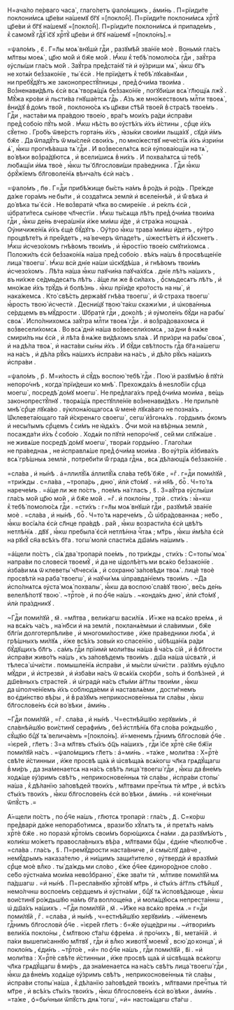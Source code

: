 Н=ача́ло пе́рваго часа̀ , глаго́летъ ѱало́мщикъ , а҆ми́нь . П=рїиди́те поклони́мсѧ цр҃е́ви на́шемꙋ бг҃ꙋ =[покло́н̾]. П=рїиди́те поклони́мсѧ хрⷭ҇тꙋ̀ цр҃е́ви и҆ бг҃ꙋ на́шемꙋ =[покло́н̾]. П=рїиди́те поклони́мсѧ и҆ припаде́мъ , к̾ самомꙋ̀ гдⷭ҇ꙋ і҆с҃ꙋ хрⷭ҇тꙋ̀ цр҃е́ви и҆ бг҃ꙋ на́шемꙋ =[покло́нъ].=

=ѱало́мъ , є҃ . Г=л҃ы моѧ̀ внꙋшѝ гдⷭ҇и , разꙋмѣ́й зва́нїе моѐ . Воньмѝ гла́съ мл҃твы моеѧ̀ , цр҃ю мо́й и҆ бж҃е мо́й . Ꙗ҆́кѡ к̾ тебѣ̀ помолю́сѧ гдⷭ҇и , заꙋ́тра ᲂу҆слы́ши гла́съ мо́й . Заꙋ́тра пред̾ста́нꙋ тѝ и҆ ᲂу҆́зриши мѧ̀ , ꙗ҆́кѡ бг҃ъ не хотѧ́и без̾зако́нїе , ты̀ є҆сѝ . Не прїи́детъ к̾ тебѣ̀ лꙋка́внꙋѧи , ни пребꙋ́дꙋтъ же законопрестꙋ́пницы , пред̾ ѻ҆чи́ма твои́ма . Воз̾ненави́дѣлъ є҆сѝ всѧ̀ творѧ́щїѧ без̾зако́нїе , погꙋби́ши всѧ̀ гл҃ющїѧ лжꙋ̀ . Мꙋ́жа кро́ви и҆ льсти́ва гнꙋша́етсѧ гдⷭ҇ь . А҆́зъ же мно́жествомъ млⷭ҇ти твоеѧ̀ , в̾ни́дꙋ в̾ до́мъ тво́й , поклоню́сѧ къ цр҃кви ст҃ѣ́й твое́й в̾ стра́сѣ твое́мъ . Гдⷭ҇и , наста́ви мѧ пра́вдою твое́ю , вра́гъ мои́хъ ра́ди и҆спра́ви пред̾ собо́ю пꙋ́ть мо́й . Ꙗ҆́кѡ нѣ́сть во ᲂу҆стѣ́хъ и҆́хъ и҆́стины , срⷣце и҆́хъ сꙋ́етно . Гро́бъ ѿве́рстъ горта́нь и҆́хъ , ꙗ҆зы́ки свои́ми льща́хꙋ , сꙋдѝ и҆́мъ бж҃е . Да ѿпадꙋ́тъ ѿ мы́слей свои́хъ , по мно́жествꙋ нече́стїѧ и҆́хъ и҆зри́ни ѧ҆̀ , ꙗ҆́кѡ прогнѣ́ваша тѧ̀ гдⷭ҇и . И҆ воз̾веселѧ́тсѧ всѝ ᲂу҆пова́ющїи на тѧ̀ , во́ вѣки воз̾ра́дꙋютсѧ , и҆ всели́шисѧ в̾ ни́хъ . И҆ похва́лѧтсѧ ѡ҆ тебѣ̀ лю́бѧщїи и҆́мѧ твоѐ , ꙗ҆́кѡ ты̀ бл҃гослови́ши пра́ведника . Гдⷭ҇и ꙗ҆́кѡ ѻ҆рꙋ́жїемъ бл҃говоле́нїѧ вѣнча́лъ є҆сѝ на́съ .

=ѱало́мъ , п҃ѳ . Г=дⷭ҇и прибѣ́жище бы́сть на́мъ в̾ ро́дъ и҆ ро́дъ . Пре́жде да́же гора́мъ не бы́ти , и҆ созда́тисѧ землѝ и҆ вселе́ннѣй , и҆ ѿ́ вѣка и҆ до́ вѣка ты̀ є҆сѝ . Не воз̾вратѝ чл҃ка во смире́нїе . и҆ ре́клъ є҆сѝ , ѡ҆брати́тесѧ сы́нове чл҃честїи . Ꙗ҆́кѡ ты́сѧща лѣ́тъ пред̾ ѻ҆чи́ма твои́ма гдⷭ҇и , ꙗ҆́кѡ де́нь вчера́шнїи и҆́же ми́мѡ и҆́де , и҆ стра́жа нощна́ѧ . Оу҆ничиже́нїѧ и҆́хъ є҆щѐ бꙋ́дꙋтъ . Оу҆́тро ꙗ҆́кѡ трава̀ ми́мѡ и҆́детъ , ᲂу҆́тро процвѣте́тъ и҆ пре́йдетъ , на́ вечеръ ѿпаде́тъ , ѡ҆жестѣ́етъ и҆ и҆́з̾схнетъ . Ꙗ҆́кѡ и҆счезо́хомъ гнѣ́вомъ твои́мъ , и҆ ꙗ҆́ростїю твое́ю смꙋти́хомсѧ . Положи́лъ є҆сѝ без̾зако́нїѧ на́ша пред̾ собо́ю . вѣ́къ на́шъ в̾ просвѣще́нїе лица̀ твоегѡ̀ . Ꙗ҆́кѡ всѝ дні́е на́ши ѡ҆скꙋдѣ́ша , и҆ гнѣ́вомъ твои́мъ и҆счезо́хомъ . Лѣ́та на́ша ꙗ҆́кѡ паꙋчи́на паꙋча́хꙋсѧ . дні́е лѣ́тъ на́шихъ , въ ни́хже се́дмьдесѧтъ лѣ́тъ . а҆́ще ли же в̾ си́лахъ , ѻ҆́смьдесѧтъ лѣ́тъ , и҆ мно́жае и҆́хъ трꙋ́дъ и҆ болѣ́знь . ꙗ҆́кѡ прїи́де кро́тость на ны̀ , и҆ нака́жемсѧ . Кто̀ свѣ́сть держа́вꙋ гнѣ́ва твоегѡ̀ , и҆ ѿ́ страха твоегѡ̀ ꙗ҆́рость твою̀ и҆счестѝ . Десни́цꙋ твою̀ та́кѡ скажи́ ми , и҆ ѡ҆кова́нныѧ се́рдцемъ въ мꙋ́дрости . Ѡ҆братѝ гдⷭ҇и , доко́лѣ ; и҆ ᲂу҆моле́нъ бꙋ́ди на рабы̀ своѧ̀ . И҆спо́лнихомсѧ заꙋ́тра млⷭ҇ти твоеѧ̀ гдⷭ҇и . и҆ воз̾ра́довахомсѧ и҆ воз̾весели́хомсѧ . Во всѧ̀ днѝ на́ша воз̾весели́хомсѧ , за́ дни в̾ нѧ́же смири́лъ ны є҆сѝ , и҆ лѣ́та в̾ нѧ́же ви́дѣхомъ ѕла́ѧ . И҆ при́зри на рабы̀ своѧ̀ , и҆ на дѣ́ла твоѧ̀ , и҆ наста́ви сы́ны и҆́хъ . И҆ бꙋ́ди свѣ́тлость гдⷭ҇а бг҃а на́шегѡ на на́съ , и҆ дѣ́ла рꙋ́къ на́шихъ и҆спра́ви на на́съ , и҆ дѣ́ло рꙋ́къ на́шихъ и҆спра́ви .

=ѱало́мъ , р҃ . М=и́лость и҆ сꙋ́дъ воспою̀ тебѣ̀ гдⷭ҇и . Пою̀ и҆ разꙋмѣ́ю в̾ пꙋтѝ непоро́чнѣ , когда̀ прїи́деши ко мнѣ̀ . Прехожда́хъ в̾ неѕло́бїи срⷣца моегѡ̀ , посредѣ̀ до́мꙋ моегѡ̀ . Не пред̾лага́хъ пред̾ ѻ҆чи́ма мои́ма , ве́щь законопрестꙋ́пнꙋ . творѧ́щїѧ престꙋпле́нїе воз̾ненави́дѣхъ . Не прильпѐ мнѣ̀ срⷣце лꙋка́во . ᲂу҆клонѧ́ющагосѧ ѿ менѐ лꙋка́ваго не позна́хъ . Ѡ҆клевета́ющаго та́й и҆́скренѧго своегѡ̀ , сегѡ̀ и҆з̾гонѧ́хъ . го́рдымъ ѻ҆́комъ и҆ несы́тымъ срⷣцемъ с̾ си́мъ не ꙗ҆дѧ́хъ . Ѻ҆́чи моѝ на вѣ́рныѧ землѝ , посажда́ти и҆́хъ с̾ собо́ю . Ходѧ́и по пꙋтѝ непоро́чнꙋ , се́й ми слꙋжа́ше . не живѧ́ше посредѣ̀ до́мꙋ моегѡ̀ , творѧ́и горды́ню . Глаго́лѧи не пра́веднаѧ , не и҆справлѧ́ше пред̾ ѻ҆чи́ма мои́ма . Во ᲂу҆́трїѧ и҆з̾бива́хъ всѧ̀ грѣ́шныѧ землѝ , потреби́ти ѿ́ града гдⷭ҇нѧ , всѧ̀ дѣ́лающїѧ без̾зако́нїе .

=сла́ва , и҆ ны́нѣ . а҆=ллилꙋ́їѧ а҆ллилꙋ́їѧ сла́ва тебѣ̀ бж҃е , =гⷤ . г=дⷭ҇и поми́лꙋй , =три́жды . с=ла́ва , ~тропа́рь , дню̀ , и҆лѝ ст҃о́мꙋ . =и҆ нн҃ѣ , боⷢ҇ . Ч=то́ тѧ нарече́мъ . =а҆́ще ли же по́стъ , пое́мъ на́ гласъ , ѕ҃ . З=аꙋ́тра ᲂу҆слы́ши гла́съ мо́й цр҃ю мо́й , и҆ бж҃е мо́й . =гⷤ . и҆ покло́ны , трѝ . сти́хъ : ꙗ҆́=кѡ к̾ тебѣ̀ помолю́сѧ гдⷭ҇и . =сти́хъ : г=л҃ы моѧ̀ внꙋшѝ гдⷭ҇и , разꙋмѣ́й зва́нїе моѐ . =сла́ва , и҆ ны́нѣ , боⷢ҇ . Ч=то́ тѧ нарече́мъ , ѽ ѡ҆бра́дованнаѧ ; не́бо , ꙗ҆́кѡ восїѧ́ла є҆сѝ сл҃нце пра́вдѣ . ра́й , ꙗ҆́кѡ возрасти́ла є҆сѝ цвѣ́тъ нетлѣ́нїѧ . дв҃ꙋ , ꙗ҆́кѡ пребыла̀ є҆сѝ нетлѣ́нна чⷭ҇таѧ ; мт҃рь , ꙗ҆́кѡ и҆мѣ́ла є҆сѝ на рꙋкꙋ̀ сн҃а всѣ́хъ бг҃а . тогѡ̀ молѝ спасти́сѧ дш҃а́мъ на́шимъ .

=а҆́щели по́стъ , сїѧ̀ два̀ тропарѝ пое́мъ , по три́жды , сти́хъ : С=топы̀ моѧ̀ напра́ви по словесѝ твоемꙋ̀ , и҆ да не ѡ҆долѣ́етъ ми всѧ́ко без̾зако́нїе . и҆зба́ви мѧ ѿ клеветы̀ чл҃ческїѧ , и҆ сохраню̀ за́повѣди твоѧ̀ . лицѐ твоѐ просвѣтѝ на раба̀ твоегѡ̀ , и҆ наꙋчи́ мѧ ѡ҆правда́нїемъ твои́мъ . ~Да и҆спо́лнѧтсѧ ᲂу҆ста̀ моѧ̀ похвалы̀ , ꙗ҆́кѡ да воспою̀ сла́вꙋ твою̀ , ве́сь де́нь велелѣ́потꙋ твою̀ . ~трⷭ҇то́е , и҆ по ѻ҆́ч҃е на́шъ . ~конда́къ дню̀ , и҆лѝ ст҃о́мꙋ , и҆лѝ пра́здникꙋ .

~Гдⷭ҇и поми́лꙋй , м҃ . =мл҃тва , вели́кагѡ васи́лїѧ . И҆́=же на всѧ́ко вре́мѧ , и҆ на всѧ́къ ча́съ , на́ нб҃си и҆ на землѝ , покланѧ́емыи и҆ сла́вимыи , бж҃е бл҃гі́и долготерпѣли́ве , и҆ многоми́лостиве , и҆́же пра́ведники любѧ̀ , и҆ грѣ́шныхъ ми́лꙋѧ , и҆́же всѣ́хъ зовы́и ко спасе́нїю , ѡ҆бѣща́нїѧ ра́ди бꙋ́дꙋщихъ бл҃гъ . са́мъ гдⷭ҇и прїимѝ моли́твы на́ша в̾ ча́съ сі́й , и҆ в̾ бл҃гости и҆спра́ви живо́тъ на́шъ , къ за́повѣдемъ твои́мъ . дш҃а на́ша ѡ҆свѧтѝ , и҆ тѣлеса̀ ѡ҆чи́сти . помышле́нїѧ и҆спра́ви , и҆ мы́сли ѡ҆чи́сти . ра́зꙋмъ ᲂу҆цѣло мꙋ́дри , и҆ и҆стрезвѝ , и҆ и҆зба́ви на́съ ѿ всѧ́кїѧ ско́рби , ѕо́лъ и҆ болѣ́зней , и҆ дш҃е́вныхъ страсте́й . и҆ ѡ҆градѝ на́съ ст҃ы́ми а҆́гг҃лы твои́ми , ꙗ҆́кѡ да ѡ҆полче́нїемъ и҆́хъ соблюда́еми и҆ наставлѧ́еми , дости́гнемъ во є҆ди́нство вѣ́ры , и҆ в̾ ра́зꙋмъ неприкоснове́нныѧ ти сла́вы , ꙗ҆́кѡ бл҃гослове́нъ є҆сѝ во́ вѣки , а҆ми́нь .

~Гдⷭ҇и поми́лꙋй , =гⷤ . сла́ва , и҆ ны́нѣ . Ч=естнѣ́йшꙋю херꙋви́мъ , и҆ сла́внѣйшꙋю вои́стинꙋ серафи́мъ , без̾ и҆стлѣ́нїѧ бг҃а сло́ва ро́ждьшꙋю , сꙋ́щꙋю бцⷣꙋ тѧ̀ велича́емъ =[покло́нъ]. и҆́=менемъ гдⷭ҇нимъ бл҃гословѝ ѻ҆́ч҃е . =і҆єре́й , гл҃етъ : З=а мл҃твъ ст҃ы́хъ ѻ҆ц҃ъ на́шихъ , гдⷭ҇и і҆с҃е хрⷭ҇тѐ сн҃е бж҃їи поми́лꙋй на́съ . =ѱало́мщикъ гл҃етъ : а҆=ми́нь . =та́же , моли́тва : Х=рⷭ҇тѐ свѣ́те и҆́стинныи , и҆́же просвѣ ща́ѧ и҆ ѡ҆свѣща́ѧ всѧ́когѡ чл҃ка грѧдꙋ́щагѡ в̾ ми́ръ , да зна́менаетсѧ на на́съ свѣ́тъ лица̀ твоегѡ̀ гдⷭ҇и , ꙗ҆́кѡ да в̾не́мъ ходѧ́ще ᲂу҆́зримъ свѣ́тъ , неприкоснове́нныѧ тѝ сла́вы , и҆спра́ви стопы̀ на́ша , к̾ дѣ́ланїю за́повѣдей твои́хъ , мл҃твами пречⷭ҇тыѧ тѝ мт҃ре , и҆ всѣ́хъ ст҃ы́хъ твои́хъ , ꙗ҆́кѡ бл҃гослове́нъ є҆сѝ во́ вѣки , а҆ми́нь . =и҆ коне́чныи ѿпꙋ́стъ .=

А҆́=щели по́стъ , по ѻ҆́ч҃е на́шъ , гл҃ютсѧ тропарѝ : гла́съ , д҃ . С=ко́рѡ пред̾варѝ да́же непорабо́тимсѧ , врази́ бо хꙋ́лѧтъ тѧ , и҆ претѧ́тъ на́мъ хрⷭ҇тѐ бж҃е . но поразѝ крⷭ҇то́мъ свои́мъ борю́щихсѧ с̾ на́ми . да разꙋмѣ́ютъ , коли́кѡ мо́жетъ правосла́вныхъ вѣ́ра , мл҃твами бцⷣы , є҆ди́не чл҃колю́бче . =сла́ва . гла́съ , ѕ҃ . П=ремꙋ́дрости наста́вниче , и҆ смы́слꙋ да́вче , немꙋ́дрымъ наказа́телю , и҆ ни́щимъ защи́тителю , ᲂу҆твердѝ и҆ вразꙋмѝ срⷣце моѐ влⷣко . ты̀ да́ждь ми сло́во , є҆́же ѻ҆́ч҃ее є҆диноро́дное сло́во . се́бо ᲂу҆стна́ма мои́ма невоз̾браню̀ , є҆́же зва́ти тѝ , млⷭ҇тиве поми́лꙋй мѧ па́дшагѡ . =и҆ ны́нѣ . П=ресла́внꙋю хрⷭ҇то́вꙋ мт҃рь , и҆ ст҃ы́хъ а҆́гг҃лъ ст҃ѣ́йшꙋ , немо́лчнѡ воспое́мъ се́рдцемъ и҆ ᲂу҆стна́ми , бцⷣꙋ тѧ̀ и҆сповѣ́дающе , ꙗ҆́кѡ вои́стинꙋ ро́ждьшꙋю на́мъ бг҃а воплоще́на , и҆ молѧ́щꙋюсѧ непреста́ннѡ , ѡ҆ дш҃а́хъ на́шихъ . ~Гдⷭ҇и поми́лꙋй , м҃ . ~И҆́же на всѧ́ко вре́мѧ .= г=дⷭ҇и поми́лꙋй , гⷤ . =сла́ва , и҆ ны́нѣ , ч=естнѣ́йшꙋю херꙋви́мъ . ~и҆́менемъ гдⷭ҇нимъ бл҃гословѝ ѻ҆́ч҃е . =і҆єре́й гл҃етъ : б=ж҃е ᲂу҆ще́дри ны . ~и҆твори́мъ вели́кїѧ покло́ны , с̾ мл҃твою ст҃а́гѡ є҆фре́ма . и҆ про́чихъ , в҃і , мета́нїй . и҆ па́ки вышепи́саннꙋю мл҃твꙋ , гдⷭ҇и и҆ влⷣко животꙋ̀ моемꙋ̀ , всю̀ до конца̀ , и҆ покло́нъ , є҆ди́нъ . ~трⷭ҇то́е , =и҆= по ѻ҆́ч҃е на́шъ , гдⷭ҇и поми́лꙋй , в҃і . =и҆ моли́тва : Х=рⷭ҇тѐ свѣ́те и҆́стинныи , и҆́же просвѣ ща́ѧ и҆ ѡ҆свѣща́ѧ всѧ́когѡ чл҃ка грѧдꙋ́щагѡ в̾ ми́ръ , да зна́менаетсѧ на на́съ свѣ́тъ лица̀ твоегѡ̀ гдⷭ҇и , ꙗ҆́кѡ да в̾не́мъ ходѧ́ще ᲂу҆́зримъ свѣ́тъ , неприкоснове́нныѧ тѝ сла́вы , и҆спра́ви стопы̀ на́ша , к̾ дѣ́ланїю за́повѣдей твои́хъ , мл҃твами пречⷭ҇тыѧ тѝ мт҃ре , и҆ всѣ́хъ ст҃ы́хъ твои́хъ , ꙗ҆́кѡ бл҃гослове́нъ є҆сѝ во́ вѣки , а҆ми́нь . =та́же , ѻ҆=бы́чныи ѿпꙋ́стъ днѧ̀ тогѡ̀ , =и҆= настоѧ́щагѡ ст҃а́гѡ .

